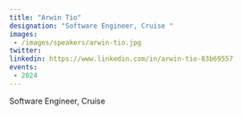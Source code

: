 ```yaml
---
title: "Arwin Tio"
designation: "Software Engineer, Cruise "
images:
 - /images/speakers/arwin-tio.jpg
twitter: 
linkedin: https://www.linkedin.com/in/arwin-tio-83b69557
events:
 - 2024
---
```


Software Engineer, Cruise